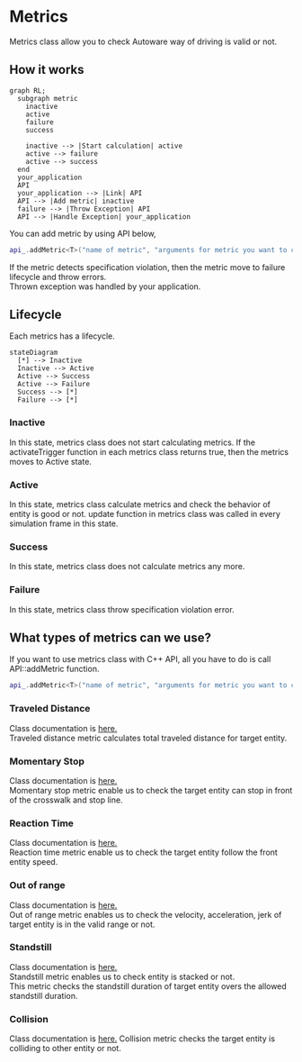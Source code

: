 # Metrics

Metrics class allow you to check Autoware way of driving is valid or not.

## How it works

```mermaid
graph RL;
  subgraph metric
    inactive
    active
    failure
    success

    inactive --> |Start calculation| active
    active --> failure
    active --> success
  end
  your_application
  API
  your_application --> |Link| API
  API --> |Add metric| inactive
  failure --> |Throw Exception| API
  API --> |Handle Exception| your_application
```

You can add metric by using API below,
```C++
api_.addMetric<T>("name of metric", "arguments for metric you want to check" ...);
```
If the metric detects specification violation, then the metric move to failure lifecycle and throw errors.  
Thrown exception was handled by your application.

## Lifecycle

Each metrics has a lifecycle.

```mermaid
stateDiagram
  [*] --> Inactive
  Inactive --> Active
  Active --> Success
  Active --> Failure
  Success --> [*]
  Failure --> [*]
```

### Inactive
In this state, metrics class does not start calculating metrics.
If the activateTrigger function in each metrics class returns true, then the metrics moves to Active state.

### Active
In this state, metrics class calculate metrics and check the behavior of entity is good or not.
update function in metrics class was called in every simulation frame in this state.

### Success
In this state, metrics class does not calculate metrics any more.

### Failure
In this state, metrics class throw specification violation error.

## What types of metrics can we use?

If you want to use metrics class with C++ API, all you have to do is call API::addMetric function.

```C++
api_.addMetric<T>("name of metric", "arguments for metric you want to check" ...);
```

### Traveled Distance
Class documentation is [here.](https://tier4.github.io/scenario_simulator_v2/package/traffic_simulator/markdown/Classes/classmetrics_1_1TraveledDistanceMetric/#public-functions)  
Traveled distance metric calculates total traveled distance for target entity.  

### Momentary Stop

Class documentation is [here.](https://tier4.github.io/scenario_simulator_v2/package/traffic_simulator/markdown/Classes/classmetrics_1_1MomentaryStopMetric/)  
Momentary stop metric enable us to check the target entity can stop in front of the crosswalk and stop line.  

### Reaction Time
Class documentation is [here.](https://tier4.github.io/scenario_simulator_v2/package/traffic_simulator/markdown/Classes/classmetrics_1_1ReactionTimeMetric/)  
Reaction time metric enable us to check the target entity follow the front entity speed.  

### Out of range
Class documentation is [here.](https://tier4.github.io/scenario_simulator_v2/package/traffic_simulator/markdown/Classes/classmetrics_1_1OutOfRangeMetric/)  
Out of range metric enables us to check the velocity, acceleration, jerk of target entity is in the valid range or not.  

### Standstill

Class documentation is [here.](https://tier4.github.io/scenario_simulator_v2/package/traffic_simulator/markdown/Classes/classmetrics_1_1StandstillMetric/)  
Standstill metric enables us to check entity is stacked or not.  
This metric checks the standstill duration of target entity overs the allowed standstill duration.

### Collision
Class documentation is [here.](https://tier4.github.io/scenario_simulator_v2/package/traffic_simulator/markdown/Classes/classmetrics_1_1CollisionMetric/) 
Collision metric checks the target entity is colliding to other entity or not.
